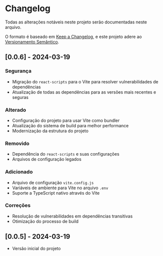 # Changelog

Todas as alterações notáveis neste projeto serão documentadas neste arquivo.

O formato é baseado em [Keep a Changelog](https://keepachangelog.com/pt-BR/1.0.0/),
e este projeto adere ao [Versionamento Semântico](https://semver.org/lang/pt-BR/).

## [0.0.6] - 2024-03-19

### Segurança
- Migração do `react-scripts` para o Vite para resolver vulnerabilidades de dependências
- Atualização de todas as dependências para as versões mais recentes e seguras

### Alterado
- Configuração do projeto para usar Vite como bundler
- Atualização do sistema de build para melhor performance
- Modernização da estrutura do projeto

### Removido
- Dependência do `react-scripts` e suas configurações
- Arquivos de configuração legados

### Adicionado
- Arquivo de configuração `vite.config.js`
- Variáveis de ambiente para Vite no arquivo `.env`
- Suporte a TypeScript nativo através do Vite

### Correções
- Resolução de vulnerabilidades em dependências transitivas
- Otimização do processo de build

## [0.0.5] - 2024-03-19
- Versão inicial do projeto 
